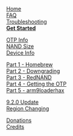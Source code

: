 [Home](https://github.com/Plailect/Guide/wiki)    
[FAQ](https://github.com/Plailect/Guide/wiki/FAQ)    
[Troubleshooting](https://github.com/Plailect/Guide/wiki/Troubleshooting)    
**[Get Started](https://github.com/Plailect/Guide/wiki/Get-Started)**


[OTP Info](https://github.com/Plailect/Guide/wiki/OTP-Info)    
[NAND Size](https://github.com/Plailect/Guide/wiki/NAND-Size)    
[Device Info](https://github.com/Plailect/Guide/wiki/Device-Info)    


[Part 1 - Homebrew](https://github.com/Plailect/Guide/wiki/Part-1-(Homebrew))    
[Part 2 - Downgrading](https://github.com/Plailect/Guide/wiki/Part-2-(Downgrading))    
[Part 3 - RedNAND](https://github.com/Plailect/Guide/wiki/Part-3-(RedNAND))    
[Part 4 - Getting the OTP](https://github.com/Plailect/Guide/wiki/Part-4-(Getting-the-OTP))    
[Part 5 - arm9loaderhax](https://github.com/Plailect/Guide/wiki/Part-5-(arm9loaderhax))     

[9.2.0 Update](https://github.com/Plailect/Guide/wiki/9.2.0-Update)    
[Region Changing](https://github.com/Plailect/Guide/wiki/Region-Changing)      

[Donations](https://github.com/Plailect/Guide/wiki/Donations)    
[Credits](https://github.com/Plailect/Guide/wiki/Credits)    
